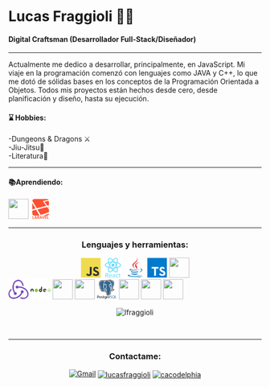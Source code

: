 <h1 align="left">Lucas Fraggioli 🐱‍👤</h1>
<h4 align="left">Digital Craftsman (Desarrollador Full-Stack/Diseñador)</h4>
<hr>
<p> Actualmente me dedico a desarrollar, principalmente, en JavaScript. Mi viaje en la programación comenzó con lenguajes como JAVA y C++, lo que me dotó de sólidas bases en los conceptos de la Programación Orientada a Objetos. Todos mis proyectos están hechos desde cero, desde planificación y diseño, hasta su ejecución.
</p>
<p align='left'><h4>⌛ Hobbies: </h4>
  -Dungeons & Dragons ⚔ <br>
  -Jiu-Jitsu🥋<br>
  -Literatura📖
</p>
<hr>
<div align='left'><h4>📚Aprendiendo:</h4>
<img src="https://cdn.jsdelivr.net/gh/devicons/devicon/icons/php/php-plain.svg"  width="40" height="40"/>
<img src="https://raw.githubusercontent.com/devicons/devicon/master/icons/laravel/laravel-plain-wordmark.svg" alt="Laravel" width="40" height="40"/>


<hr>

<div align="center">
<h3 align="center">Lenguajes y herramientas:</h3>
  <img src="https://raw.githubusercontent.com/devicons/devicon/master/icons/javascript/javascript-original.svg" alt="JavaScript" width="40" height="40"/>
  <img src="https://raw.githubusercontent.com/devicons/devicon/master/icons/react/react-original-wordmark.svg" alt="React" width="40" height="40"/>
   <img src="https://raw.githubusercontent.com/devicons/devicon/master/icons/java/java-original.svg" alt="Java" width="40" height="40"/>
  <img src="https://raw.githubusercontent.com/devicons/devicon/master/icons/typescript/typescript-original.svg"  width="40" height="40"> <img src="https://cdn.jsdelivr.net/gh/devicons/devicon/icons/tailwindcss/tailwindcss-plain.svg"  width="40" height="40"/></div>
  <img src="https://raw.githubusercontent.com/devicons/devicon/master/icons/redux/redux-original.svg" alt="Redux" width="40" height="40"/>
  <img src="https://raw.githubusercontent.com/devicons/devicon/master/icons/nodejs/nodejs-original-wordmark.svg" alt="Node.js" width="40" height="40"/>

  <img src="https://cdn.jsdelivr.net/gh/devicons/devicon/icons/sequelize/sequelize-original.svg"  width="40" height="40" />
<img src="https://cdn.jsdelivr.net/gh/devicons/devicon/icons/git/git-plain.svg"  width="40" height="40" />

 
  <img src="https://raw.githubusercontent.com/devicons/devicon/master/icons/postgresql/postgresql-original-wordmark.svg" alt="PostgreSQL" width="40" height="40"/>
  <img src="https://cdn.jsdelivr.net/gh/devicons/devicon/icons/photoshop/photoshop-plain.svg" width="40" height="40"/>
<img src="https://cdn.jsdelivr.net/gh/devicons/devicon/icons/illustrator/illustrator-plain.svg" width="40" height="40"/>
<img src="https://cdn.jsdelivr.net/gh/devicons/devicon/icons/figma/figma-original.svg" width="40" height="40"/>


</div>
<p align='center'><img src="https://github-readme-stats.vercel.app/api/top-langs?username=lfraggioli&show_icons=true&locale=en&layout=compact" alt="lfraggioli" /></p>
<br>
<hr>
<div align="center">
  
<h3>Contactame:</h3>

<a target="_blank" href="mailto:fraggioli.lucas@gmail.com"><img alt="Gmail" width="30px" src="https://cdn.jsdelivr.net/npm/simple-icons@v3/icons/gmail.svg" /></a>
<a href="https://linkedin.com/in/lucasfraggioli" target="blank"><img align="center" src="https://raw.githubusercontent.com/rahuldkjain/github-profile-readme-generator/master/src/images/icons/Social/linked-in-alt.svg" alt="lucasfraggioli" height="30" width="40" /></a>
<a href="https://stackoverflow.com/users/cacodelphia" target="blank"><img align="center" src="https://raw.githubusercontent.com/rahuldkjain/github-profile-readme-generator/master/src/images/icons/Social/stack-overflow.svg" alt="cacodelphia" height="30" width="40" /></a>


</div>
